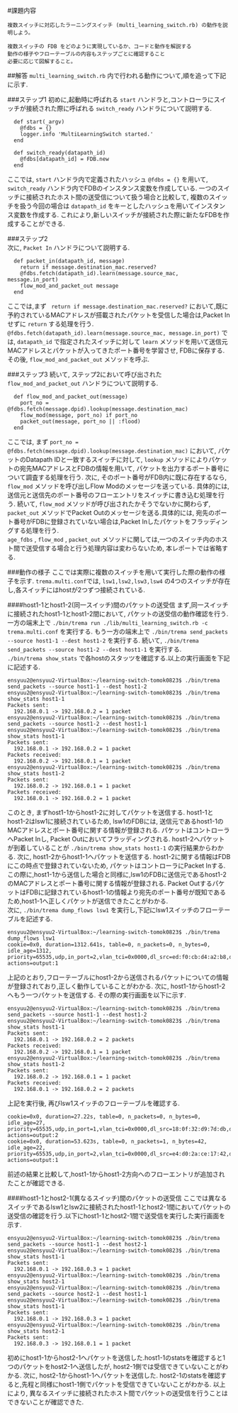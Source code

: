 #課題内容

```
複数スイッチに対応したラーニングスイッチ (multi_learning_switch.rb) の動作を説明しよう。

複数スイッチの FDB をどのように実現しているか、コードと動作を解説する
動作の様子やフローテーブルの内容もステップごとに確認すること
必要に応じて図解すること。
```

##解答
```multi_learning_switch.rb``` 内で行われる動作について,順を追って下記に示す.  

###ステップ1
初めに,起動時に呼ばれる ```start``` ハンドラと,コントローラにスイッチが接続された際に呼ばれる ```switch_ready``` ハンドラについて説明する.

```
  def start(_argv)
    @fdbs = {}
    logger.info 'MultiLearningSwitch started.'
  end

  def switch_ready(datapath_id)
    @fdbs[datapath_id] = FDB.new
  end
```

ここでは, ```start``` ハンドラ内で定義されたハッシュ ```@fdbs = {}``` を用いて, ```switch_ready``` ハンドラ内でFDBのインスタンス変数を作成している. 一つのスイッチに接続されたホスト間の送受信について扱う場合と比較して, 複数のスイッチを扱う今回の場合は ```datapath_id``` をキーとしたハッシュを用いてインスタンス変数を作成する. これにより,新しいスイッチが接続された際に新たなFDBを作成することができる.  

###ステップ2  
次に,  ```Packet In``` ハンドラについて説明する.

```
  def packet_in(datapath_id, message)
    return if message.destination_mac.reserved?
    @fdbs.fetch(datapath_id).learn(message.source_mac, message.in_port)
    flow_mod_and_packet_out message
  end
```

ここでは,まず ``` return if message.destination_mac.reserved?``` において,既に予約されているMACアドレスが搭載されたパケットを受信した場合は,Packet Inせずに ```return``` する処理を行う.
```@fdbs.fetch(datapath_id).learn(message.source_mac, message.in_port)``` では, ```datapath_id``` で指定されたスイッチに対して ```learn``` メソッドを用いて送信元MACアドレスとパケットが入ってきたポート番号を学習させ, FDBに保存する. その後, ```flow_mod_and_packet_out``` メソッドを呼ぶ. 

###ステップ3
続いて, ステップ2において呼び出された ```flow_mod_and_packet_out``` ハンドラについて説明する.

```
  def flow_mod_and_packet_out(message)
    port_no = @fdbs.fetch(message.dpid).lookup(message.destination_mac)
    flow_mod(message, port_no) if port_no
    packet_out(message, port_no || :flood)
  end
```

ここでは, まず ```port_no = @fdbs.fetch(message.dpid).lookup(message.destination_mac)``` において, パケットのDatapath IDと一致するスイッチに対して, ```lookup``` メソッドによりパケットの宛先MACアドレスとFDBの情報を用いて, パケットを出力するポート番号について調査する処理を行う. 次に, そのポート番号がFDB内に既に存在するなら, ```flow_mod``` メソッドを呼び出しFlow Modのメッセージを送っている. 具体的には, 送信元と送信先のポート番号のフローエントリをスイッチに書き込む処理を行う. 続いて, ```flow_mod``` メソッドが呼び出されたかそうでないかに関わらず, ```packet_out``` メソッドでPacket Outのメッセージを送る.具体的には, 宛先のポート番号がFDBに登録されていない場合は,Packet Inしたパケットをフラッディングする処理を行う.  
```age_fdbs``` , ```flow_mod``` , ```packet_out``` メソッドに関しては,一つのスイッチ内のホスト間で送受信する場合と行う処理内容は変わらないため, 本レポートでは省略する.  

###動作の様子
ここでは実際に複数のスイッチを用いて実行した際の動作の様子を示す. ```trema.multi.conf```では, ```lsw1,lsw2,lsw3,lsw4``` の4つのスイッチが存在し,各スイッチにはhostが2つずつ接続されている.

####host1-1とhost1-2(同一スイッチ)間のパケットの送受信
まず,同一スイッチに接続されたhost1-1とhost1-2間において, パケットの送受信の動作確認を行う.
一方の端末上で ```./bin/trema run ./lib/multi_learning_switch.rb -c trema.multi.conf``` を実行する. もう一方の端末上で ```./bin/trema send_packets --source host1-1 --dest host1-2``` を実行する. 続いて, ```./bin/trema send_packets --source host1-2 --dest host1-1``` を実行する.  
```./bin/trema show_stats``` で各hostのスタッツを確認する.以上の実行画面を下記に記述する.

```
ensyuu2@ensyuu2-VirtualBox:~/learning-switch-tomok0823$ ./bin/trema send_packets --source host1-1 --dest host1-2
ensyuu2@ensyuu2-VirtualBox:~/learning-switch-tomok0823$ ./bin/trema show_stats host1-1
Packets sent:
  192.168.0.1 -> 192.168.0.2 = 1 packet
ensyuu2@ensyuu2-VirtualBox:~/learning-switch-tomok0823$ ./bin/trema send_packets --source host1-2 --dest host1-1
ensyuu2@ensyuu2-VirtualBox:~/learning-switch-tomok0823$ ./bin/trema show_stats host1-1
Packets sent:
  192.168.0.1 -> 192.168.0.2 = 1 packet
Packets received:
  192.168.0.2 -> 192.168.0.1 = 1 packet
ensyuu2@ensyuu2-VirtualBox:~/learning-switch-tomok0823$ ./bin/trema show_stats host1-2
Packets sent:
  192.168.0.2 -> 192.168.0.1 = 1 packet
Packets received:
  192.168.0.1 -> 192.168.0.2 = 1 packet
```

このとき, まずhost1-1からhost1-2に対してパケットを送信する. host1-1とhost1-2はlsw1に接続されているため, lsw1のFDBには, 送信元であるhost1-1のMACアドレスとポート番号に関する情報が登録される. パケットはコントローラへPacket Inし, Packet Outにおいてフラッディングされる. host1-2へパケットが到着していることが ```./bin/trema show_stats host1-1``` の実行結果からわかる. 次に, host1-2からhost1-1へパケットを送信する. host1-2に関する情報はFDBにこの時点で登録されていないため, パケットはコントローラにPacket Inする. この際に,host1-1から送信した場合と同様に,lsw1のFDBに送信元であるhost1-2のMACアドレスとポート番号に関する情報が登録される. Packet OutするパケットはFDBに記録されているhost1-1の情報より宛先のポート番号が既知であるため,host1-1へ正しくパケットが送信できたことがわかる.  
次に, ```./bin/trema dump_flows lsw1``` を実行し,下記にlsw1スイッチのフローテーブルを記述する.

```
ensyuu2@ensyuu2-VirtualBox:~/learning-switch-tomok0823$ ./bin/trema dump_flows lsw1
cookie=0x0, duration=1312.641s, table=0, n_packets=0, n_bytes=0, idle_age=1312, priority=65535,udp,in_port=2,vlan_tci=0x0000,dl_src=ed:f0:cb:d4:a2:b8,dl_dst=3f:26:9a:5d:e1:58,nw_src=192.168.0.2,nw_dst=192.168.0.1,nw_tos=0,tp_src=0,tp_dst=0 actions=output:1
```

上記のとおり,フローテーブルにhost1-2から送信されるパケットについての情報が登録されており,正しく動作していることがわかる.
次に, host1-1からhost1-2へもう一つパケットを送信する. その際の実行画面を以下に示す.

```
ensyuu2@ensyuu2-VirtualBox:~/learning-switch-tomok0823$ ./bin/trema send_packets --source host1-1 --dest host1-2
ensyuu2@ensyuu2-VirtualBox:~/learning-switch-tomok0823$ ./bin/trema show_stats host1-1
Packets sent:
  192.168.0.1 -> 192.168.0.2 = 2 packets
Packets received:
  192.168.0.2 -> 192.168.0.1 = 1 packet
ensyuu2@ensyuu2-VirtualBox:~/learning-switch-tomok0823$ ./bin/trema show_stats host1-2
Packets sent:
  192.168.0.2 -> 192.168.0.1 = 1 packet
Packets received:
  192.168.0.1 -> 192.168.0.2 = 2 packets
```

上記を実行後, 再びlsw1スイッチのフローテーブルを確認する.
```
cookie=0x0, duration=27.22s, table=0, n_packets=0, n_bytes=0, idle_age=27, priority=65535,udp,in_port=1,vlan_tci=0x0000,dl_src=18:0f:32:d9:7d:db,dl_dst=e4:d0:2a:ce:17:42,nw_src=192.168.0.1,nw_dst=192.168.0.2,nw_tos=0,tp_src=0,tp_dst=0 actions=output:2
cookie=0x0, duration=53.623s, table=0, n_packets=1, n_bytes=42, idle_age=22, priority=65535,udp,in_port=2,vlan_tci=0x0000,dl_src=e4:d0:2a:ce:17:42,dl_dst=18:0f:32:d9:7d:db,nw_src=192.168.0.2,nw_dst=192.168.0.1,nw_tos=0,tp_src=0,tp_dst=0 actions=output:1
```

前述の結果と比較して,host1-1からhost1-2方向へのフローエントリが追加されたことが確認できる.

####host1-1とhost2-1(異なるスイッチ)間のパケットの送受信
ここでは異なるスイッチであるlsw1とlsw2に接続されたhost1-1とhost2-1間においてパケットの送受信の確認を行う.以下にhost1-1とhost2-1間で送受信を実行した実行画面を示す.

```
ensyuu2@ensyuu2-VirtualBox:~/learning-switch-tomok0823$ ./bin/trema send_packets --source host1-1 --dest host2-1
ensyuu2@ensyuu2-VirtualBox:~/learning-switch-tomok0823$ ./bin/trema show_stats host1-1
Packets sent:
  192.168.0.1 -> 192.168.0.3 = 1 packet
ensyuu2@ensyuu2-VirtualBox:~/learning-switch-tomok0823$ ./bin/trema show_stats host2-1
ensyuu2@ensyuu2-VirtualBox:~/learning-switch-tomok0823$ ./bin/trema send_packets --source host2-1 --dest host1-1
ensyuu2@ensyuu2-VirtualBox:~/learning-switch-tomok0823$ ./bin/trema show_stats host1-1
Packets sent:
  192.168.0.1 -> 192.168.0.3 = 1 packet
ensyuu2@ensyuu2-VirtualBox:~/learning-switch-tomok0823$ ./bin/trema show_stats host2-1
Packets sent:
  192.168.0.3 -> 192.168.0.1 = 1 packet
```

初めにhost1-1からhost2-1へパケットを送信した.host1-1のstatsを確認すると1つのパケットをhost2-1へ送信したが, host2-1側では受信できていないことがわかる. 次に, host2-1からhost1-1へパケットを送信した. host2-1のstatsを確認すると,先程と同様にhost1-1側でパケットを受信できていないことがわかる. 以上により, 異なるスイッチに接続されたホスト間でパケットの送受信を行うことはできないことが確認できた.